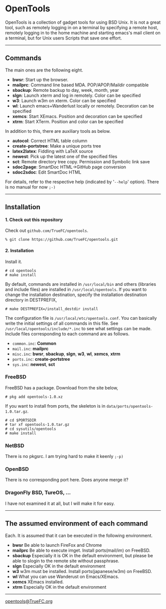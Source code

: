 # OpenTools

OpenTools is a collection of gadget tools for using BSD Unix. It is not a great
tool, such as remotely logging in on a terminal by specifying a remote host,
remotely logging in to the home machine and starting emacs's mail client
on a terminal, but for Unix users Scripts that save one effort. 


---

## Commands

The main ones are the following eight.

* **bwsr**:	 Start up the browser.
* **mailprc**:	 Command line based MDA. POP/APOP/Maildir compatible
* **sbackup**:	 Remote backup to day, week, month, year
* **slgn**:	 Launch xterm and log in remotely. Color can be specified
* **w3**:	 Launch w3m on xterm. Color can be specified
* **wl**:	 Launch emacs+Wanderlust locally or remotely. Decoration can be specified
* **xemcs**:	 Start XEmacs. Position and decoration can be specified
* **xtrm**:	 Start XTerm. Position and color can be specified

In addition to this, there are auxiliary tools as below.

* **autocol**:		Correct HTML table column
* **create-portstree**:	Make a unique ports tree
* **latex2latex**:	Fiddling with LaTeX source
* **newest**:		Pick up the latest one of the specified files
* **sct**:		Remote directory tree copy. Permission and Symbolic link save
* **sdoc2page**:	SmartDoc HTML->GitHub page conversion
* **sdoc2sdoc**:	Edit SmartDoc HTML

For details, refer to the respective help (indicated by '`--help`'
option). There is no manual for now `;-)`

---

## Installation

#### 1. Check out this repository

Check out `github.com/TrueFC/opentools`.

	% git clone https://github.com/TrueFC/opentools.git

#### 2. Installation

Install it.

	# cd opentools
	# make install

By default, commands are installed in `/usr/local/bin` and others
(libraries and include files) are installed in `/usr/local/opentools`. If
you want to change the installation destination, specify the installation
destination directory in DESTPREFIX, 

	# make DESTPREFIX=/install_destdir install

The configuration file is `/usr/local/etc/opentools.conf`. You can basically
write the initial settings of all commands in this file. See
`/usr/local/opentools/include/*.inc` to see what settings can be made. Include
files corresponding to each command are as follows. 

* `common.inc`:	**Common**	
* `mail.inc`:	**mailprc**		
* `misc.inc`:	**bwsr**, **sbackup**, **slgn**, **w3**, **wl**, **xemcs**, **xtrm**
* `ports.inc`:	**create-portstree**
* `sys.inc`:	**newest**, **sct**

### FreeBSD

FreeBSD has a package. Download from the site below,

	# pkg add opentools-1.0.xz

If you want to install from ports, the skeleton is in `data/ports/opentools-1.0.tar.gz`.

	# cd $PORTSDIR
	# tar xf opentools-1.0.tar.gz
	# cd sysutils/opentools
	# make install

### NetBSD

There is no pkgsrc. I am trying hard to make it keenly `;-p)`

### OpenBSD

There is no corresponding port here. Does anyone merge it?

### DragonFly BSD, TureOS, ...

I have not examined it at all, but I will make it for easy.

---

## The assumed environment of each command

Each. It is assumed that it can be executed in the following environment.

* **bwsr**
   Be able to launch FireFox and Chrome
* **mailprc**
   Be able to execute imget. Install ports(mail/im) on FreeBSD.
* **sbackup**
   Especially it is OK in the default environment, but please be able to
   slogin to the remote site without passphrase.
* **slgn**
   Especially OK in the default environment
* **w3**
   w3m must be installed. Install ports(japanese/w3m) on FreeBSD.
* **wl**
   What you can use Wanderust on Emacs/XEmacs.
* **xemcs**
   XEmacs installed.
* **xtrm**
   Especially OK in the default environment

---

opentools@TrueFC.org
